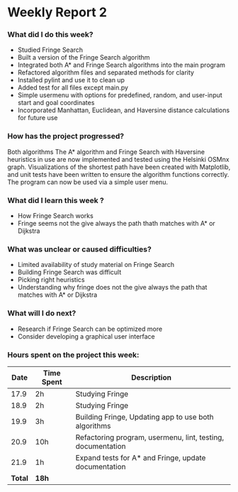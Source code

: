 # Weekly Report 2

### What did I do this week?
- Studied Fringe Search
- Built a version of the Fringe Search algorithm
- Integrated both A* and Fringe Search algorithms into the main program
- Refactored algorithm files and separated methods for clarity
- Installed pylint and use it to clean up
- Added test for all files except main.py
- Simple usermenu with options for predefined, random, and user-input start and goal coordinates
- Incorporated Manhattan, Euclidean, and Haversine distance calculations for future use

### How has the project progressed?
Both algorithms The A* algorithm and Fringe Search with Haversine heuristics in use are now implemented and tested using the Helsinki OSMnx graph. Visualizations of the shortest path have been created with Matplotlib, and unit tests have been written to ensure the algorithm functions correctly. The program can now be used via a simple user menu.

### What did I learn this week ?
- How Fringe Search works
- Fringe seems not the give always the path thath matches with A* or Dijkstra

### What was unclear or caused difficulties?
- Limited availability of study material on Fringe Search
- Building Fringe Search was difficult
- Picking right heuristics
- Understanding why fringe does not the give always the path that matches with A* or Dijkstra

### What will I do next?
- Research if Fringe Search can be optimized more
- Consider developing a graphical user interface

### Hours spent on the project this week:

| Date  | Time Spent | Description                                     |
| ----- | ---------- | ------------------------------------------------|
| 17.9  | 2h         | Studying Fringe                                 |
| 18.9  | 2h         | Studying Fringe                                 |
| 19.9  | 3h         | Building Fringe, Updating app to use both algorithms        |
| 20.9  | 10h         | Refactoring program, usermenu, lint, testing, documentation |
| 21.9  | 1h         | Expand tests for A* and Fringe, update documentation |
| **Total** | **18h**     |